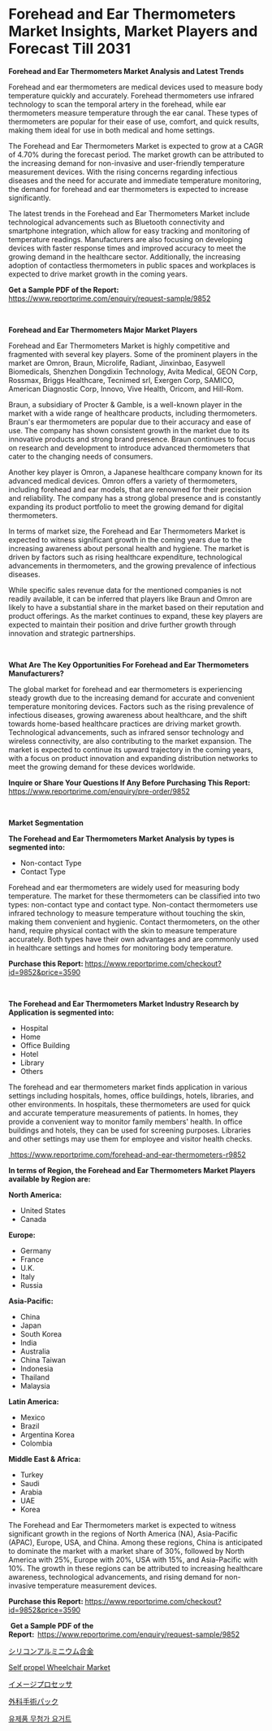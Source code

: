 <p><h1>Forehead and Ear Thermometers Market Insights, Market Players and Forecast Till 2031</h1></p><p><strong>Forehead and Ear Thermometers Market Analysis and Latest Trends</strong></p>
<p><p>Forehead and ear thermometers are medical devices used to measure body temperature quickly and accurately. Forehead thermometers use infrared technology to scan the temporal artery in the forehead, while ear thermometers measure temperature through the ear canal. These types of thermometers are popular for their ease of use, comfort, and quick results, making them ideal for use in both medical and home settings.</p><p>The Forehead and Ear Thermometers Market is expected to grow at a CAGR of 4.70% during the forecast period. The market growth can be attributed to the increasing demand for non-invasive and user-friendly temperature measurement devices. With the rising concerns regarding infectious diseases and the need for accurate and immediate temperature monitoring, the demand for forehead and ear thermometers is expected to increase significantly.</p><p>The latest trends in the Forehead and Ear Thermometers Market include technological advancements such as Bluetooth connectivity and smartphone integration, which allow for easy tracking and monitoring of temperature readings. Manufacturers are also focusing on developing devices with faster response times and improved accuracy to meet the growing demand in the healthcare sector. Additionally, the increasing adoption of contactless thermometers in public spaces and workplaces is expected to drive market growth in the coming years.</p></p>
<p><strong>Get a Sample PDF of the Report:&nbsp;</strong> <a href="https://www.reportprime.com/enquiry/request-sample/9852">https://www.reportprime.com/enquiry/request-sample/9852</a></p>
<p>&nbsp;</p>
<p><strong>Forehead and Ear Thermometers Major Market Players</strong></p>
<p><p>Forehead and Ear Thermometers Market is highly competitive and fragmented with several key players. Some of the prominent players in the market are Omron, Braun, Microlife, Radiant, Jinxinbao, Easywell Biomedicals, Shenzhen Dongdixin Technology, Avita Medical, GEON Corp, Rossmax, Briggs Healthcare, Tecnimed srl, Exergen Corp, SAMICO, American Diagnostic Corp, Innovo, Vive Health, Oricom, and Hill-Rom.</p><p>Braun, a subsidiary of Procter & Gamble, is a well-known player in the market with a wide range of healthcare products, including thermometers. Braun's ear thermometers are popular due to their accuracy and ease of use. The company has shown consistent growth in the market due to its innovative products and strong brand presence. Braun continues to focus on research and development to introduce advanced thermometers that cater to the changing needs of consumers.</p><p>Another key player is Omron, a Japanese healthcare company known for its advanced medical devices. Omron offers a variety of thermometers, including forehead and ear models, that are renowned for their precision and reliability. The company has a strong global presence and is constantly expanding its product portfolio to meet the growing demand for digital thermometers.</p><p>In terms of market size, the Forehead and Ear Thermometers Market is expected to witness significant growth in the coming years due to the increasing awareness about personal health and hygiene. The market is driven by factors such as rising healthcare expenditure, technological advancements in thermometers, and the growing prevalence of infectious diseases.</p><p>While specific sales revenue data for the mentioned companies is not readily available, it can be inferred that players like Braun and Omron are likely to have a substantial share in the market based on their reputation and product offerings. As the market continues to expand, these key players are expected to maintain their position and drive further growth through innovation and strategic partnerships.</p></p>
<p>&nbsp;</p>
<p><strong>What Are The Key Opportunities For Forehead and Ear Thermometers Manufacturers?</strong></p>
<p><p>The global market for forehead and ear thermometers is experiencing steady growth due to the increasing demand for accurate and convenient temperature monitoring devices. Factors such as the rising prevalence of infectious diseases, growing awareness about healthcare, and the shift towards home-based healthcare practices are driving market growth. Technological advancements, such as infrared sensor technology and wireless connectivity, are also contributing to the market expansion. The market is expected to continue its upward trajectory in the coming years, with a focus on product innovation and expanding distribution networks to meet the growing demand for these devices worldwide.</p></p>
<p><strong>Inquire or Share Your Questions If Any Before Purchasing This Report:</strong> <a href="https://www.reportprime.com/enquiry/pre-order/9852">https://www.reportprime.com/enquiry/pre-order/9852</a></p>
<p>&nbsp;</p>
<p><strong>Market Segmentation</strong></p>
<p><strong>The Forehead and Ear Thermometers Market Analysis by types is segmented into:</strong></p>
<p><ul><li>Non-contact Type</li><li>Contact Type</li></ul></p>
<p><p>Forehead and ear thermometers are widely used for measuring body temperature. The market for these thermometers can be classified into two types: non-contact type and contact type. Non-contact thermometers use infrared technology to measure temperature without touching the skin, making them convenient and hygienic. Contact thermometers, on the other hand, require physical contact with the skin to measure temperature accurately. Both types have their own advantages and are commonly used in healthcare settings and homes for monitoring body temperature.</p></p>
<p><strong>Purchase this Report:&nbsp;</strong><a href="https://www.reportprime.com/checkout?id=9852&price=3590">https://www.reportprime.com/checkout?id=9852&price=3590</a></p>
<p>&nbsp;</p>
<p><strong>The Forehead and Ear Thermometers Market Industry Research by Application is segmented into:</strong></p>
<p><ul><li>Hospital</li><li>Home</li><li>Office Building</li><li>Hotel</li><li>Library</li><li>Others</li></ul></p>
<p><p>The forehead and ear thermometers market finds application in various settings including hospitals, homes, office buildings, hotels, libraries, and other environments. In hospitals, these thermometers are used for quick and accurate temperature measurements of patients. In homes, they provide a convenient way to monitor family members' health. In office buildings and hotels, they can be used for screening purposes. Libraries and other settings may use them for employee and visitor health checks.</p></p>
<p><a href="https://www.reportprime.com/forehead-and-ear-thermometers-r9852">&nbsp;https://www.reportprime.com/forehead-and-ear-thermometers-r9852</a></p>
<p><strong>In terms of Region, the Forehead and Ear Thermometers Market Players available by Region are:</strong></p>
<p>
    <p> <strong> North America: </strong>
        <ul>
            <li>United States</li>
            <li>Canada</li>
        </ul>
        </p> 
    <p> <strong> Europe: </strong>
        <ul>
            <li>Germany</li>
            <li>France</li>
            <li>U.K.</li>
            <li>Italy</li>
            <li>Russia</li>
        </ul>
        </p> 
    <p> <strong> Asia-Pacific: </strong>
        <ul>
            <li>China</li>
            <li>Japan</li>
            <li>South Korea</li>
            <li>India</li>
            <li>Australia</li>
            <li>China Taiwan</li>
            <li>Indonesia</li>
            <li>Thailand</li>
            <li>Malaysia</li>
        </ul>
        </p> 
    <p> <strong> Latin America: </strong>
        <ul>
            <li>Mexico</li>
            <li>Brazil</li>
            <li>Argentina Korea</li>
            <li>Colombia</li>
        </ul>
        </p> 
    <p> <strong> Middle East & Africa: </strong>
        <ul>
            <li>Turkey</li>
            <li>Saudi</li>
            <li>Arabia</li>
            <li>UAE</li>
            <li>Korea</li>
        </ul>
    </p>
    </p>
<p><p>The Forehead and Ear Thermometers market is expected to witness significant growth in the regions of North America (NA), Asia-Pacific (APAC), Europe, USA, and China. Among these regions, China is anticipated to dominate the market with a market share of 30%, followed by North America with 25%, Europe with 20%, USA with 15%, and Asia-Pacific with 10%. The growth in these regions can be attributed to increasing healthcare awareness, technological advancements, and rising demand for non-invasive temperature measurement devices.</p></p>
<p><strong>Purchase this Report: </strong><a href="https://www.reportprime.com/checkout?id=9852&price=3590">https://www.reportprime.com/checkout?id=9852&price=3590</a></p>
<p>&nbsp;<strong>Get a Sample PDF of the Report:&nbsp;&nbsp;</strong><a href="https://www.reportprime.com/enquiry/request-sample/9852">https://www.reportprime.com/enquiry/request-sample/9852</a></p>
<p><strong></strong></p>
<p><p><a href="https://medium.com/@brycenboyer2023/%E3%82%B1%E3%82%A4%E7%B4%A0%E3%82%A2%E3%83%AB%E3%83%9F%E3%83%8B%E3%82%A6%E3%83%A0%E5%90%88%E9%87%91%E5%B8%82%E5%A0%B4%E3%81%AF-%E5%B8%82%E5%A0%B4%E3%82%B7%E3%82%A7%E3%82%A2-%E3%82%B5%E3%82%A4%E3%82%BA-%E3%81%8A%E3%82%88%E3%81%B32031%E5%B9%B4%E3%81%BE%E3%81%A7%E3%81%AE%E4%BA%88%E6%B8%AC%E3%81%AB%E7%84%A6%E7%82%B9%E3%82%92%E5%BD%93%E3%81%A6%E3%81%A6%E3%81%84%E3%81%BE%E3%81%99-e103fec0e0c0">シリコンアルミニウム合金</a></p><p><a href="https://github.com/ruddyyedelwadw/Market-Research-Report-List-2/blob/main/self-propel-wheelchair-market.md">Self propel Wheelchair Market</a></p><p><a href="https://github.com/leigh4852023/Market-Research-Report-List-1/blob/main/924241278981.md">イメージプロセッサ</a></p><p><a href="https://medium.com/@reannakling/%E6%89%8B%E8%A1%93%E7%94%A8%E6%89%8B%E8%A2%8B%E5%B8%82%E5%A0%B4%E3%83%AC%E3%83%9D%E3%83%BC%E3%83%88%E3%81%AF-%E3%81%93%E3%81%AE%E5%B8%82%E5%A0%B4%E3%81%AE%E6%9C%80%E6%96%B0%E3%83%88%E3%83%AC%E3%83%B3%E3%83%89%E3%81%A8%E6%88%90%E9%95%B7%E6%A9%9F%E4%BC%9A%E3%82%92%E6%98%8E%E3%82%89%E3%81%8B%E3%81%AB%E3%81%97%E3%81%BE%E3%81%99-fa298173f0c0">外科手術パック</a></p><p><a href="https://medium.com/@ralphyjames/%EB%8B%B9%EC%8B%A0%EC%9D%B4-%EC%9B%90%ED%95%98%EB%8A%94-%EC%9E%91%EC%97%85%EC%9D%84-%EA%B3%84%EC%86%8D%ED%95%98%EC%8B%9C%EA%B2%A0%EC%8A%B5%EB%8B%88%EA%B9%8C-5ba5b693f872">유제품 무첨가 요거트</a></p></p>